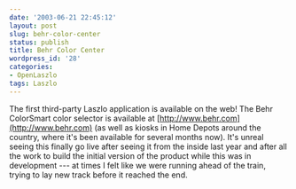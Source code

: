 ```yaml
---
date: '2003-06-21 22:45:12'
layout: post
slug: behr-color-center
status: publish
title: Behr Color Center
wordpress_id: '28'
categories:
- OpenLaszlo
tags: Laszlo
---
```


The first third-party Laszlo application is available on the web!  The Behr ColorSmart color selector is available at [http://www.behr.com](http://www.behr.com) (as well as kiosks in Home Depots around the country, where it's been available for several months now).  It's unreal seeing this finally go live after seeing it from the inside last year and after all the work to build the initial version of the product while this was in development ---  at times I felt like we were running ahead of the train, trying to lay new track before it reached the end.
